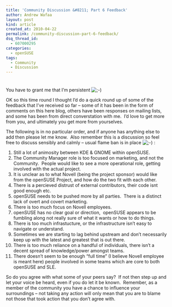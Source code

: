 ```yaml
---
title: 'Community Discussion &#8211; Part 6 Feedback'
author: Andrew Wafaa
layout: post
kind: article
created_at: 2010-04-22
permalink: /community-discussion-part-6-feedback/
dsq_thread_id:
  - 607000295
categories:
  - openSUSE
tags:
  - Community
  - Discussion
---
```

# 

You have to grant me that I’m persistent ![;-)][1] 

 [1]: http://andrew.wafaa.eu/blog/wp-includes/images/smilies/icon_wink.gif

OK so this time round I thought I’d do a quick round up of some of the feedback that I’ve received so far – some of it has been in the form of comments on this here blog, others have been responses on mailing lists, and some has been from direct converstation with me.  I’d love to get more from you, and ultimately you get more from yourselves.

The following is in no particular order, and if anyone has anything else to add then please let me know.  Also remember this is a discussion so feel free to discuss sensibly and calmly – usual flame ban is in place ![;-)][1] :

1.  Still a lot of animosity between KDE & GNOME within openSUSE.
2.  The Community Manager role is too focused on marketing, and not the Community.  People would like to see a more operational role, getting involved with the actual project.
3.  It is unclear as to what Novell (being the project sponsor) would like from the openSUSE Project, and how do the two fit with each other.
4.  There is a percieved distrust of external contributors, their code isnt good enough etc.
5.  openSUSE needs to be pushed more by all parties.  There is a distinct lack of overt and covert marketing.
6.  There is too much focus on Novell employees.
7.  openSUSE has no clear goal or direction,  openSUSE appears to be fumbling along not really sure of what it wants or how to do things.
8.  There is too much infrastucture, or the infrastructure isn’t easy to navigate or understand.
9.  Sometimes we are starting to lag behind upstream and don’t necessarily keep up with the latest and greatest that is out there.
10. There is too much reliance on a handful of individuals, there isn’t a decent spread of knowledge/power amongst teams.
11. There doesn’t seem to be enough “full time” (I believe Novell employee is meant here) people involved in some teams which are core to both openSUSE and SLE.

So do you agree with what some of your peers say?  If not then step up and let your voice be heard, even if you do let it be known.  Remember, as a member of the community you have a chance to influence your surroundings – not taking any action will only mean that you are to blame not those that took action that you don’t agree with.
